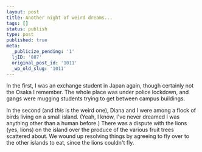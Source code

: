 ```yaml
---
layout: post
title: Another night of weird dreams...
tags: []
status: publish
type: post
published: true
meta:
  _publicize_pending: '1'
  ljID: '887'
  original_post_id: '1011'
  _wp_old_slug: '1011'
---
```

In the first, I was an exchange student in Japan again, though certainly not the Osaka I remember.  The whole place was under police lockdown, and gangs were mugging students trying to get between campus buildings.

In the second (and <em>this</em> is the weird one), Diana and I were among a flock of birds living on a small island.  (Yeah, I know, I've never dreamed I was anything other than a human before.)  There was a dispute with the lions (yes, lions) on the island over the produce of the various fruit trees scattered about.  We wound up resolving things by agreeing to fly over to the other islands to eat, since the lions couldn't fly.
